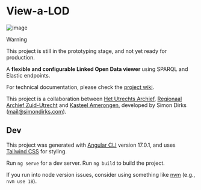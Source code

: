 # View-a-LOD
![image](https://github.com/user-attachments/assets/f47a545e-b86b-48e4-aaa7-51159863aa42)

> [!WARNING]  
> This project is still in the prototyping stage, and not yet ready for production.

A **flexible and configurable Linked Open Data viewer** using SPARQL and Elastic endpoints.

For technical documentation, please check the [project wiki](https://github.com/Simon-Dirks/view-a-LOD/wiki).

This project is a collaboration between [Het Utrechts Archief](https://hetutrechtsarchief.nl/), [Regionaal Archief Zuid-Utrecht](https://www.razu.nl/) and [Kasteel Amerongen](https://www.kasteelamerongen.nl/), developed by Simon Dirks (mail@simondirks.com).

## Dev

This project was generated with [Angular CLI](https://github.com/angular/angular-cli) version 17.0.1, and uses [Tailwind CSS](https://tailwindcss.com/) for styling.

Run `ng serve` for a dev server. Run `ng build` to build the project.

If you run into node version issues, consider using something like [nvm](https://github.com/nvm-sh/nvm) (e.g., `nvm use 18`).

